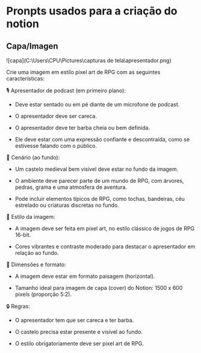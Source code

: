 # Pronpts usados para a criação do notion

## Capa/Imagen

![capa](C:\Users\CPU\Pictures\capturas de tela\apresentador.png)

Crie uma imagem em estilo pixel art de RPG com as seguintes características:

🎙️ Apresentador de podcast (em primeiro plano):

- Deve estar sentado ou em pé diante de um microfone de podcast.

- O apresentador deve ser careca.

- O apresentador deve ter barba cheia ou bem definida.

- Ele deve estar com uma expressão confiante e descontraída, como se estivesse falando com o público.

🏰 Cenário (ao fundo):

- Um castelo medieval bem visível deve estar no fundo da imagem.

- O ambiente deve parecer parte de um mundo de RPG, com árvores, pedras, grama e uma atmosfera de aventura.

- Pode incluir elementos típicos de RPG, como tochas, bandeiras, céu estrelado ou criaturas discretas no fundo.

🎨 Estilo da imagem:

- A imagem deve ser feita em pixel art, no estilo clássico de jogos de RPG 16-bit.

- Cores vibrantes e contraste moderado para destacar o apresentador em relação ao fundo.

📐 Dimensões e formato:

- A imagem deve estar em formato paisagem (horizontal).

- Tamanho ideal para imagem de capa (cover) do Notion: 1500 x 600 pixels (proporção 5:2).

🔒 Regras:

- O apresentador tem que ser careca e ter barba.

- O castelo precisa estar presente e visível ao fundo.

- O estilo obrigatoriamente deve ser pixel art de RPG.

